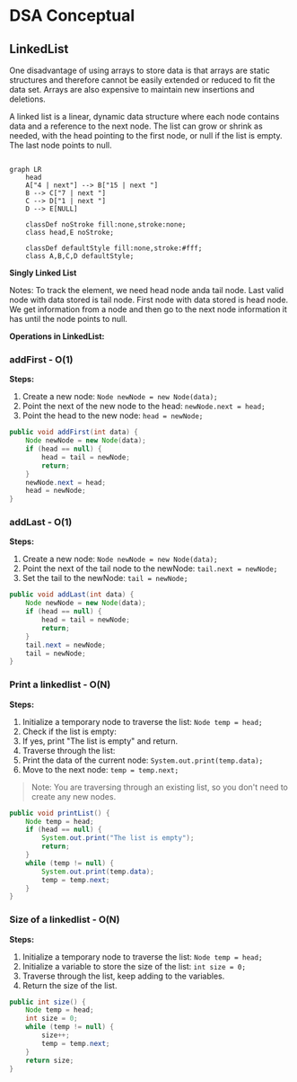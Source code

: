﻿# DSA Conceptual

## LinkedList

<p> One disadvantage of using arrays to store data is that arrays are static structures and therefore cannot be easily extended or reduced to fit the
data set. Arrays are also expensive to maintain new insertions and deletions. </p> 

<p> A linked list is a linear, dynamic data structure where each node contains data and a reference to the next node. The list can grow or shrink as needed, with the head pointing to the first node, or null if the list is empty. The last node points to null. </p>

```mermaid

graph LR
    head
    A["4 | next"] --> B["15 | next "]
    B --> C["7 | next "]
    C --> D["1 | next "]
    D --> E[NULL]

    classDef noStroke fill:none,stroke:none;
    class head,E noStroke;
    
    classDef defaultStyle fill:none,stroke:#fff;
    class A,B,C,D defaultStyle;

```

<p> <b> Singly Linked List </b> </p>
Notes: To track the element, we need head node anda tail node. Last valid node with data stored is tail node. First node with data stored is head node. 
We get information from a node and then go to the next node information it has until the node points to null.

**Operations in LinkedList:**

### addFirst - O(1)

**Steps:**

1. Create a new node: `Node newNode = new Node(data);`
2. Point the next of the new node to the head: `newNode.next = head;`
3. Point the head to the new node: `head = newNode;`

``` java
public void addFirst(int data) {
    Node newNode = new Node(data);
    if (head == null) {
        head = tail = newNode;
        return;
    }
    newNode.next = head;
    head = newNode;
}
```
   
### addLast - O(1)

**Steps:**

1. Create a new node: `Node newNode = new Node(data);`
2. Point the next of the tail node to the newNode: `tail.next = newNode;`
3. Set the tail to the newNode: `tail = newNode;`

```java
public void addLast(int data) {
    Node newNode = new Node(data);
    if (head == null) {
        head = tail = newNode;
        return;
    }
    tail.next = newNode;
    tail = newNode;
}
```

### Print a linkedlist - O(N)

**Steps:**

1. Initialize a temporary node to traverse the list: `Node temp = head;`
2. Check if the list is empty:
3. If yes, print "The list is empty" and return.
4. Traverse through the list:
5. Print the data of the current node: `System.out.print(temp.data);`
6. Move to the next node: `temp = temp.next;`

> Note: You are traversing through an existing list, so you don't need to create any new nodes. 


```java
public void printList() {
    Node temp = head;
    if (head == null) {
        System.out.print("The list is empty");
        return;
    }
    while (temp != null) {
        System.out.print(temp.data);
        temp = temp.next;
    }
}
```

### Size of a linkedlist - O(N)

**Steps:**

1. Initialize a temporary node to traverse the list: `Node temp = head;`
2. Initialize a variable to store the size of the list: `int size = 0;`
3. Traverse through the list, keep adding to the variables. 
4. Return the size of the list.

```java
public int size() {
    Node temp = head;
    int size = 0;
    while (temp != null) {
        size++;
        temp = temp.next;
    }
    return size;
}
```



